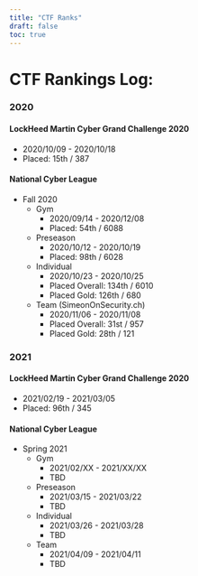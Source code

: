 ```yaml
---
title: "CTF Ranks"
draft: false
toc: true
---
```

# CTF Rankings Log:
### 2020
#### LockHeed Martin Cyber Grand Challenge 2020
- 2020/10/09 - 2020/10/18
- Placed: 15th / 387
#### National Cyber League
- Fall 2020
	- Gym 
		- 2020/09/14 - 2020/12/08
		- Placed: 54th / 6088
	- Preseason 
		- 2020/10/12 - 2020/10/19
		- Placed: 98th / 6028
	- Individual 
		- 2020/10/23 - 2020/10/25
		- Placed Overall: 134th / 6010
		- Placed Gold: 126th / 680
	- Team (SimeonOnSecurity.ch)
		- 2020/11/06 - 2020/11/08
		- Placed Overall: 31st / 957
		- Placed Gold: 28th / 121
### 2021
#### LockHeed Martin Cyber Grand Challenge 2020
- 2021/02/19 - 2021/03/05
- Placed: 96th / 345
#### National Cyber League
- Spring 2021
	- Gym 
		- 2021/02/XX - 2021/XX/XX
		- TBD
	- Preseason 
		- 2021/03/15 - 2021/03/22
		- TBD
	- Individual 
		- 2021/03/26 - 2021/03/28
		- TBD
	- Team
		- 2021/04/09 - 2021/04/11
		- TBD
